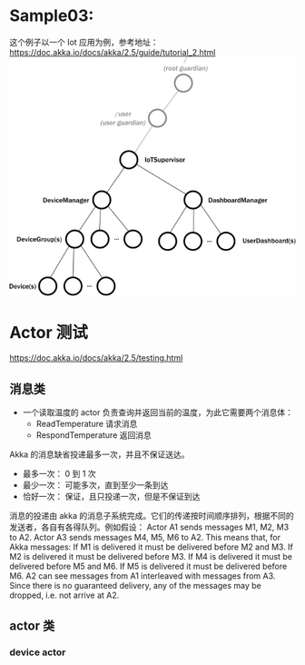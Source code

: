 # Sample03:

这个例子以一个 Iot 应用为例，参考地址：https://doc.akka.io/docs/akka/2.5/guide/tutorial_2.html
![](src/main/resources/arch_tree_diagram.png)

# Actor 测试
https://doc.akka.io/docs/akka/2.5/testing.html

## 消息类

* 一个读取温度的 actor 负责查询并返回当前的温度，为此它需要两个消息体：
    * ReadTemperature     请求消息
    * RespondTemperature  返回消息

Akka 的消息缺省投递最多一次，并且不保证送达。

* 最多一次： 0 到 1 次
* 最少一次： 可能多次，直到至少一条到达
* 恰好一次： 保证，且只投递一次，但是不保证到达

消息的投递由 akka 的消息子系统完成。它们的传递按时间顺序排列，根据不同的发送者，各自有各得队列。例如假设：
    Actor A1 sends messages M1, M2, M3 to A2.
    Actor A3 sends messages M4, M5, M6 to A2.
This means that, for Akka messages:
    If M1 is delivered it must be delivered before M2 and M3.
    If M2 is delivered it must be delivered before M3.
    If M4 is delivered it must be delivered before M5 and M6.
    If M5 is delivered it must be delivered before M6.
A2 can see messages from A1 interleaved with messages from A3. Since there is no guaranteed 
delivery, any of the messages may be dropped, i.e. not arrive at A2.

## actor 类

### device actor
